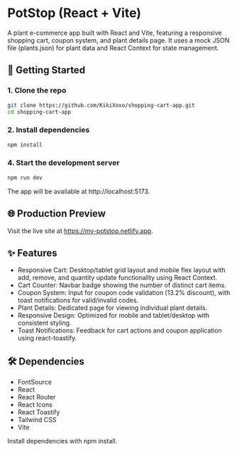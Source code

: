 # PotStop (React + Vite)

A plant e-commerce app built with React and Vite, featuring a responsive shopping cart, coupon system, and plant details page. It uses a mock JSON file (plants.json) for plant data and React Context for state management.

## 🚀 Getting Started

### 1. Clone the repo

```bash
git clone https://github.com/KikiXoxo/shopping-cart-app.git
cd shopping-cart-app
```

### 2. Install dependencies

```bash
npm install
```

### 4. Start the development server

```bash
npm run dev
```

The app will be available at http://localhost:5173.

## 🌐 Production Preview

Visit the live site at https://my-potstop.netlify.app.

## ✨ Features

- Responsive Cart: Desktop/tablet grid layout and mobile flex layout with add, remove, and quantity update functionality using React Context.
- Cart Counter: Navbar badge showing the number of distinct cart items.
- Coupon System: Input for coupon code validation (13.2% discount), with toast notifications for valid/invalid codes.
- Plant Details: Dedicated page for viewing individual plant details.
- Responsive Design: Optimized for mobile and tablet/desktop with consistent styling.
- Toast Notifications: Feedback for cart actions and coupon application using react-toastify.

## 🛠️ Dependencies

- FontSource
- React
- React Router
- React Icons
- React Toastify
- Tailwind CSS
- Vite

Install dependencies with npm install.
